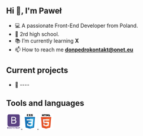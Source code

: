 

## Hi 👋, I'm Paweł

- 💻 A passionate Front-End Developer from Poland.
- 🏫 2rd high school.
- 📚 I’m currently learning <b>X</b>
- 📫 How to reach me **donpedrokontakt@onet.eu**

## Current projects
- 🔭 ----

## Tools and languages
<p align="left"> <a href="https://getbootstrap.com" target="_blank"> <img src="https://raw.githubusercontent.com/devicons/devicon/master/icons/bootstrap/bootstrap-plain-wordmark.svg" alt="bootstrap" width="40" height="40"/> </a> <a href="https://www.w3schools.com/css/" target="_blank"> <img src="https://raw.githubusercontent.com/devicons/devicon/master/icons/css3/css3-original-wordmark.svg" alt="css3" width="40" height="40"/> </a> <a href="https://www.w3.org/html/" target="_blank"> <img src="https://raw.githubusercontent.com/devicons/devicon/master/icons/html5/html5-original-wordmark.svg" alt="html5" width="40" height="40"/> </a> <a href="https://www.mongodb.com/" target="_blank">

